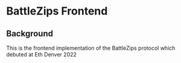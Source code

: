 # BattleZips Frontend

## Background

This is the frontend implementation of the BattleZips protocol which debuted at Eth Denver 2022

